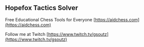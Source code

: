 ## Hopefox Tactics Solver

Free Educational Chess Tools for Everyone [https://aidchess.com](https://aidchess.com)
 
Follow me at Twitch [https://www.twitch.tv/gsoutz](https://www.twitch.tv/gsoutz)


